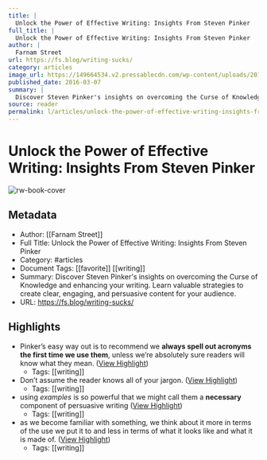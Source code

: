 ```yaml
---
title: |
  Unlock the Power of Effective Writing: Insights From Steven Pinker
full_title: |
  Unlock the Power of Effective Writing: Insights From Steven Pinker
author: |
  Farnam Street
url: https://fs.blog/writing-sucks/
category: articles
image_url: https://149664534.v2.pressablecdn.com/wp-content/uploads/2016/01/Steven-Pinker-by-Rebecca-Goldstein.jpg
published_date: 2016-03-07
summary: |
  Discover Steven Pinker's insights on overcoming the Curse of Knowledge and enhancing your writing. Learn valuable strategies to create clear, engaging, and persuasive content for your audience.
source: reader
permalink: l/articles/unlock-the-power-of-effective-writing-insights-from-steven-pinker
---
```

# Unlock the Power of Effective Writing: Insights From Steven Pinker

![rw-book-cover](https://149664534.v2.pressablecdn.com/wp-content/uploads/2016/01/Steven-Pinker-by-Rebecca-Goldstein.jpg)

## Metadata
- Author: [[Farnam Street]]
- Full Title: Unlock the Power of Effective Writing: Insights From Steven Pinker
- Category: #articles
- Document Tags: [[favorite]] [[writing]] 
- Summary: Discover Steven Pinker's insights on overcoming the Curse of Knowledge and enhancing your writing. Learn valuable strategies to create clear, engaging, and persuasive content for your audience.
- URL: https://fs.blog/writing-sucks/

## Highlights
- Pinker’s easy way out is to recommend we **always spell out acronyms the first time we use them**, unless we’re absolutely sure readers will know what they mean. ([View Highlight](https://read.readwise.io/read/01h2aj69ycq1zxenjbrta3n39w))
    - Tags: [[writing]] 
- Don’t assume the reader knows all of your jargon. ([View Highlight](https://read.readwise.io/read/01h2aj6skbtmvazxs7y58tzx2h))
    - Tags: [[writing]] 
- using *examples* is so powerful that we might call them a **necessary** component of persuasive writing ([View Highlight](https://read.readwise.io/read/01h2aj7yzgfwp9c83hm9fr0fzr))
    - Tags: [[writing]] 
- as we become familiar with something, we think about it more in terms of the use we put it to and less in terms of what it looks like and what it is made of. ([View Highlight](https://read.readwise.io/read/01h2ajb25375s5d9wsaw1hezbp))
    - Tags: [[writing]] 


